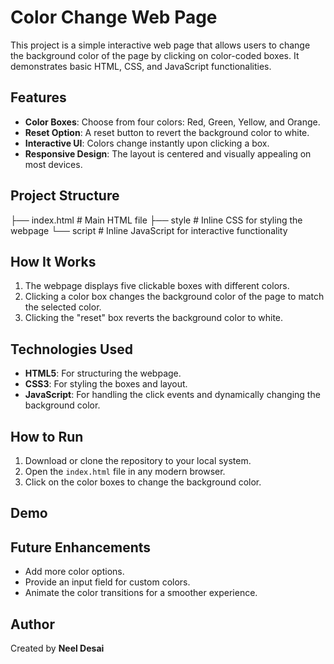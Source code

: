 # Color Change Web Page

This project is a simple interactive web page that allows users to change the background color of the page by clicking on color-coded boxes. It demonstrates basic HTML, CSS, and JavaScript functionalities.

## Features

- **Color Boxes**: Choose from four colors: Red, Green, Yellow, and Orange.
- **Reset Option**: A reset button to revert the background color to white.
- **Interactive UI**: Colors change instantly upon clicking a box.
- **Responsive Design**: The layout is centered and visually appealing on most devices.

## Project Structure

├── index.html      # Main HTML file
├── style           # Inline CSS for styling the webpage
└── script          # Inline JavaScript for interactive functionality

## How It Works

1. The webpage displays five clickable boxes with different colors.
2. Clicking a color box changes the background color of the page to match the selected color.
3. Clicking the "reset" box reverts the background color to white.

## Technologies Used

- **HTML5**: For structuring the webpage.
- **CSS3**: For styling the boxes and layout.
- **JavaScript**: For handling the click events and dynamically changing the background color.

## How to Run

1. Download or clone the repository to your local system.
2. Open the `index.html` file in any modern browser.
3. Click on the color boxes to change the background color.

## Demo


## Future Enhancements

- Add more color options.
- Provide an input field for custom colors.
- Animate the color transitions for a smoother experience.

## Author
Created by **Neel Desai**
